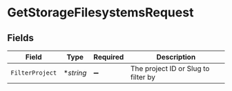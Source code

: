 # GetStorageFilesystemsRequest


## Fields

| Field                               | Type                                | Required                            | Description                         |
| ----------------------------------- | ----------------------------------- | ----------------------------------- | ----------------------------------- |
| `FilterProject`                     | **string*                           | :heavy_minus_sign:                  | The project ID or Slug to filter by |